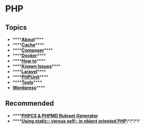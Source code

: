 # PHP

## Topics

* \*\*\*\*[**About**](about.md)\*\*\*\*
* \*\*\*\*[**Cache**](cache.md)\*\*\*\*
* \*\*\*\*[**Composer**](composer.md)\*\*\*\*
* \*\*\*\*[**Docker**](docker.md)\*\*\*\*
* \*\*\*\*[**How to**](how-to.md)\*\*\*\*
* \*\*\*\*[**Known Issues**](known-issues.md)\*\*\*\*
* \*\*\*\*[**Laravel**](laravel/)\*\*\*\*
* \*\*\*\*[**PHPUnit**](tools/phpunit.md)\*\*\*\*
* \*\*\*\*[**Tools**](tools/)\*\*\*\*
* [**Wordpress**](wordpress/)\*\*\*\*

## Recommended

* \*\*\*\*[**PHPCS & PHPMD Ruleset Generator**](http://edorian.github.io/php-coding-standard-generator/#phpcs) 
* \*\*\*\*[**Using static:: versus self:: in object oriented PHP**](https://www.leaseweb.com/labs/2014/04/static-versus-self-php/#:~:text=Conclusion,like%20%E2%80%9Cget_called_class%E2%80%9D%20does%29.)\*\*\*\*

## 

